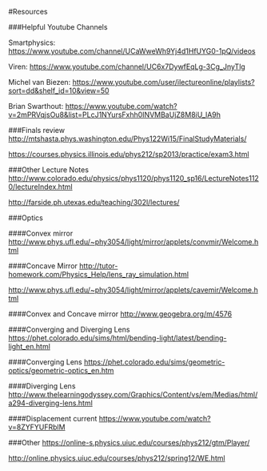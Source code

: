 #Resources

###Helpful Youtube Channels

Smartphysics: https://www.youtube.com/channel/UCaWweWh9Yj4d1HfUYG0-1pQ/videos

Viren: https://www.youtube.com/channel/UC6x7DywfEqLg-3Cg_JnyTlg

Michel van Biezen: https://www.youtube.com/user/ilectureonline/playlists?sort=dd&shelf_id=10&view=50

Brian Swarthout: https://www.youtube.com/watch?v=2mPRVqjsOu8&list=PLcJ1NYursFxhh0INVMBaUjZ8M8iU_lA9h


###Finals review
http://mtshasta.phys.washington.edu/Phys122Wi15/FinalStudyMaterials/

https://courses.physics.illinois.edu/phys212/sp2013/practice/exam3.html

###Other Lecture Notes
http://www.colorado.edu/physics/phys1120/phys1120_sp16/LectureNotes1120/lectureIndex.html

http://farside.ph.utexas.edu/teaching/302l/lectures/

###Optics

####Convex mirror
http://www.phys.ufl.edu/~phy3054/light/mirror/applets/convmir/Welcome.html

####Concave Mirror
http://tutor-homework.com/Physics_Help/lens_ray_simulation.html

http://www.phys.ufl.edu/~phy3054/light/mirror/applets/cavemir/Welcome.html

####Convex and Concave mirror
http://www.geogebra.org/m/4576

####Converging and Diverging Lens
https://phet.colorado.edu/sims/html/bending-light/latest/bending-light_en.html

####Converging Lens
https://phet.colorado.edu/sims/geometric-optics/geometric-optics_en.htm

####Diverging Lens
http://www.thelearningodyssey.com/Graphics/Content/vs/em/Medias/html/a294-diverging-lens.html

####Displacement current
https://www.youtube.com/watch?v=8ZYFYUFRblM

###Other
https://online-s.physics.uiuc.edu/courses/phys212/gtm/Player/

http://online.physics.uiuc.edu/courses/phys212/spring12/WE.html
